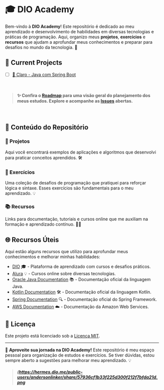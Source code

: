 # 🎓 DIO Academy

Bem-vindo à **DIO Academy**! Este repositório é dedicado ao meu aprendizado e desenvolvimento de habilidades em diversas tecnologias e práticas de programação. Aqui, organizo meus **projetos**, **exercícios** e **recursos** que ajudam a aprofundar meus conhecimentos e preparar para desafios no mundo da tecnologia. 🚀


## 🚀 Current Projects

- [ ] [📢 Claro - Java com Spring Boot](https://github.com/DIOAcad/.github/issues/1)

    
<br/>

> #### ✨ Confira o [Roadmap](https://github.com/orgs/DIOAcad/projects/3) para uma visão geral do planejamento dos meus estudos. Explore e acompanhe as [Issues](https://github.com/orgs/DIOAcad/projects/2) abertas.

<br/>

## 📂 Conteúdo do Repositório

### 🔨 Projetos
Aqui você encontrará exemplos de aplicações e algoritmos que desenvolvi para praticar conceitos aprendidos. 🛠️

### 🧩 Exercícios
Uma coleção de desafios de programação que pratiquei para reforçar lógica e sintaxe. Esses exercícios são fundamentais para o meu aprendizado. 💡

### 📚 Recursos
Links para documentação, tutoriais e cursos online que me auxiliam na formação e aprendizado contínuo. 📖🔗

## 🌐 Recursos Úteis

Aqui estão alguns recursos que utilizo para aprofundar meus conhecimentos e melhorar minhas habilidades:

- [DIO](https://www.dio.me/) 🎓 - Plataforma de aprendizado com cursos e desafios práticos.
- [Alura](https://www.alura.com.br/) 💡 - Cursos online sobre diversas tecnologias.
- [Oracle Java Documentation](https://docs.oracle.com/en/java/) 📚 - Documentação oficial da linguagem Java.
- [Kotlin Documentation](https://kotlinlang.org/docs/home.html) 🛠️ - Documentação oficial da linguagem Kotlin.
- [Spring Documentation](https://spring.io/docs) 🔍 - Documentação oficial do Spring Framework.
- [AWS Documentation](https://aws.amazon.com/documentation/) ☁️ - Documentação da Amazon Web Services.

## 📜 Licença

Este projeto está licenciado sob a [Licença MIT](LICENSE).

---

🚀 **Aproveite sua jornada na DIO Academy!** Este repositório é meu espaço pessoal para organização de estudos e exercícios. Se tiver dúvidas, estou sempre aberto a sugestões para melhorar meu aprendizado. 💡

> ##### (https://hermes.dio.me/public-users/andersonlinker/share/57936cf1b33f225d300f212f7bfda21d.png
